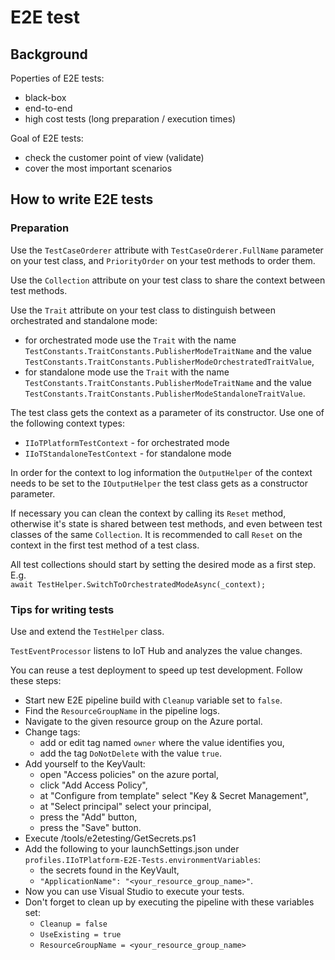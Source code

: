# E2E test

## Background
Poperties of E2E tests:
* black-box
* end-to-end
* high cost tests (long preparation / execution times)

Goal of E2E tests:
* check the customer point of view (validate)
* cover the most important scenarios

## How to write E2E tests
### Preparation
Use the `TestCaseOrderer` attribute with `TestCaseOrderer.FullName` parameter on
your test class, and `PriorityOrder` on your test methods to order them.

Use the `Collection` attribute on your test class to share the context between 
test methods.

Use the `Trait` attribute on your test class to distinguish between orchestrated and standalone mode:
* for orchestrated mode use the `Trait` with the name `TestConstants.TraitConstants.PublisherModeTraitName` and the value `TestConstants.TraitConstants.PublisherModeOrchestratedTraitValue`,
* for standalone mode use the `Trait` with the name `TestConstants.TraitConstants.PublisherModeTraitName` and the value `TestConstants.TraitConstants.PublisherModeStandaloneTraitValue`.

The test class gets the context as a parameter of its constructor.
Use one of the following context types:
* `IIoTPlatformTestContext` - for orchestrated mode
* `IIoTStandaloneTestContext` - for standalone mode

In order for the context to log information the `OutputHelper` of the context needs to be set to the `IOutputHelper` the test class gets as a constructor parameter.

If necessary you can clean the context by calling its `Reset` method, otherwise it's state is shared between test methods, and even between test classes of the same `Collection`. It is recommended to call `Reset` on the context in the first test method of a test class.

All test collections should start by setting the desired mode as a first step. E.g.<br>
`await TestHelper.SwitchToOrchestratedModeAsync(_context);`

### Tips for writing tests

Use and extend the `TestHelper` class.

`TestEventProcessor` listens to IoT Hub and analyzes the value changes.

You can reuse a test deployment to speed up test development.
Follow these steps:
* Start new E2E pipeline build with `Cleanup` variable set to `false`.
* Find the `ResourceGroupName` in the pipeline logs.
* Navigate to the given resource group on the Azure portal.
* Change tags:
  * add or edit tag named `owner` where the value identifies you,
  * add the tag `DoNotDelete` with the value `true`.
* Add yourself to the KeyVault:
  * open "Access policies" on the azure portal,
  * click "Add Access Policy",
  * at "Configure from template" select "Key & Secret Management",
  * at "Select principal" select your principal,
  * press the "Add" button,
  * press the "Save" button.
* Execute /tools/e2etesting/GetSecrets.ps1
* Add the following to your launchSettings.json under `profiles.IIoTPlatform-E2E-Tests.environmentVariables`:
  * the secrets found in the KeyVault,
  * `"ApplicationName": "<your_resource_group_name>"`.
* Now you can use Visual Studio to execute your tests.
* Don't forget to clean up by executing the pipeline with these variables set:
  * `Cleanup = false`
  * `UseExisting = true`
  * `ResourceGroupName = <your_resource_group_name>`
